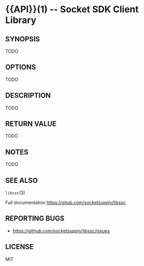 {{API}}(1) -- Socket SDK Client Library
===============================================

## SYNOPSIS

TODO

## OPTIONS

TODO

## DESCRIPTION

TODO

## RETURN VALUE

TODO

## NOTES

TODO

## SEE ALSO

  `libssc`(3)

  Full documentation <https://gitub.com/socketsupply/libssc>

## REPORTING BUGS

  - <https://github.com/socketsupply/libssc/issues>

## LICENSE

MIT

